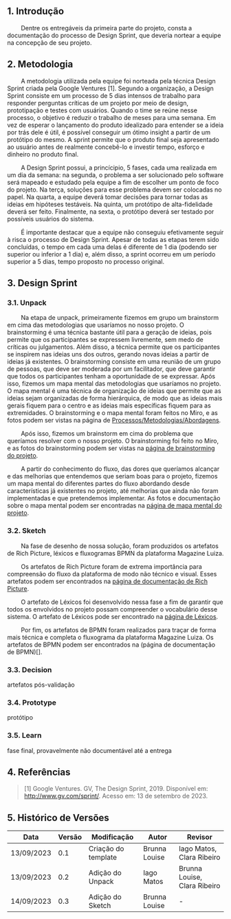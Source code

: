 ## 1. Introdução

&emsp;&emsp; Dentre os entregáveis da primeira parte do projeto, consta a documentação do processo de Design Sprint, que deveria nortear a equipe na concepção de seu projeto.

## 2. Metodologia

&emsp;&emsp; A metodologia utilizada pela equipe foi norteada pela técnica Design Sprint criada pela Google Ventures [1]. Segundo a organização, a Design Sprint consiste em um processo de 5 dias intensos de trabalho para responder perguntas críticas de um projeto por meio de design, prototipação e testes com usuários. Quando o time se reúne nesse processo, o objetivo é reduzir o trabalho de meses para uma semana. Em vez de esperar o lançamento do produto idealizado para entender se a ideia por trás dele é útil, é possível conseguir um ótimo insight a partir de um protótipo do mesmo. A sprint permite que o produto final seja apresentado ao usuário antes de realmente concebê-lo e investir tempo, esforço e dinheiro no produto final.

&emsp;&emsp; A Design Sprint possui, a princícipio, 5 fases, cada uma realizada em um dia da semana: na segunda, o problema a ser solucionado pelo software será mapeado e estudado pela equipe a fim de escolher um ponto de foco do projeto. Na terça, soluções para esse problema devem ser colocadas no papel. Na quarta, a equipe deverá tomar decisões para tornar todas as ideias em hipóteses testáveis. Na quinta, um protótipo de alta-fidelidade deverá ser feito. Finalmente, na sexta, o protótipo deverá ser testado por possíveis usuários do sistema.

&emsp;&emsp; É importante destacar que a equipe não conseguiu efetivamente seguir à risca o processo de Design Sprint. Apesar de todas as etapas terem sido concluídas, o tempo em cada uma delas é diferente de 1 dia (podendo ser superior ou inferior a 1 dia) e, além disso, a sprint ocorreu em um período superior a 5 dias, tempo proposto no processo original.

## 3. Design Sprint

### 3.1. Unpack

&emsp;&emsp; Na etapa de unpack, primeiramente fizemos em grupo um brainstorm em cima das metodologias que usaríamos no nosso projeto. O brainstorming é uma técnica bastante útil para a geração de ideias, pois permite que os participantes se expressem livremente, sem medo de críticas ou julgamentos. Além disso, a técnica permite que os participantes se inspirem nas ideias uns dos outros, gerando novas ideias a partir de ideias já existentes. O brainstorming consiste em uma reunião de um grupo de pessoas, que deve ser moderada por um facilitador, que deve garantir que todos os participantes tenham a oportunidade de se expressar. Após isso, fizemos um mapa mental das metodologias que usaríamos no projeto. O mapa mental é uma técnica de organização de ideias que permite que as ideias sejam organizadas de forma hierárquica, de modo que as ideias mais gerais fiquem para o centro e as ideias mais específicas fiquem para as extremidades. O brainstorming e o mapa mental foram feitos no Miro, e as fotos podem ser vistas na página de [Processos/Metodologias/Abordagens](./Base/1.2.ProcessosMetodologiasAbordagens).

&emsp;&emsp; Após isso, fizemos um brainstorm em cima do problema que queríamos resolver com o nosso projeto. O brainstorming foi feito no Miro, e as fotos do brainstorming podem ser vistas na [página de brainstorming do projeto](./Base/Brainstorm.md).

&emsp;&emsp; A partir do conhecimento do fluxo, das dores que queríamos alcançar e das melhorias que entendemos que seriam boas para o projeto, fizemos um mapa mental do diferentes partes do fluxo abordando desde características já existentes no projeto, até melhorias que ainda não foram implementadas e que pretendemos implementar. As fotos e documentação sobre o mapa mental podem ser encontradas na [página de mapa mental do projeto](./Base/MapaMental.md).

### 3.2. Sketch
&emsp;&emsp; Na fase de desenho de nossa solução, foram produzidos os artefatos de Rich Picture, léxicos e fluxogramas BPMN da plataforma Magazine Luiza. 

&emsp;&emsp; Os artefatos de Rich Picture foram de extrema importância para compreensão do fluxo da plataforma de modo não técnico e visual. Esses artefatos podem ser encontrados na [página de documentação de Rich Picture](./Base/RichPicture.md).

&emsp;&emsp; O artefato de Léxicos foi desenvolvido nessa fase a fim de garantir que todos os envolvidos no projeto possam compreender o vocabulário desse sistema. O artefato de Léxicos pode ser encontrado na [página de Léxicos](./Base/Lexicos.md).

&emsp;&emsp; Por fim, os artefatos de BPMN foram realizados para traçar de forma mais técnica e completa o fluxograma da plataforma Magazine Luiza. Os artefatos de BPMN podem ser encontrados na (página de documentação de BPMN)[].
### 3.3. Decision
artefatos pós-validação

### 3.4. Prototype
protótipo

### 3.5. Learn
fase final, provavelmente não documentável até a entrega

## 4. Referências

> [1] Google Ventures. GV, The Design Sprint, 2019. Disponível em: http://www.gv.com/sprint/. Acesso em: 13 de setembro de 2023.

## 5. Histórico de Versões

| Data       | Versão | Modificação         | Autor         | Revisor |
|------------|--------|---------------------|---------------|---------|
| 13/09/2023 | 0.1    | Criação do template | Brunna Louise | Iago Matos, Clara Ribeiro |
| 13/09/2023 | 0.2    | Adição do Unpack    | Iago Matos    | Brunna Louise, Clara Ribeiro |
| 14/09/2023 | 0.3    | Adição do Sketch    | Brunna Louise   | -       |
